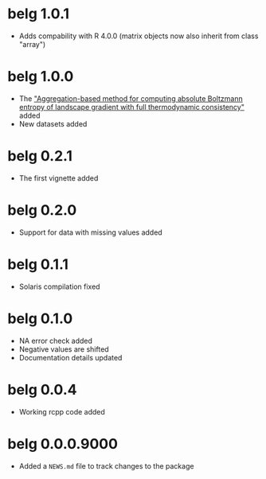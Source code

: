 # belg 1.0.1

* Adds compability with R 4.0.0 (matrix objects now also inherit from class "array")

# belg 1.0.0

* The ["Aggregation-based method for computing absolute Boltzmann entropy of landscape gradient with full thermodynamic consistency"](https://doi.org/10.1007/s10980-019-00854-3) added
* New datasets added

# belg 0.2.1

* The first vignette added

# belg 0.2.0

* Support for data with missing values added

# belg 0.1.1

* Solaris compilation fixed

# belg 0.1.0

* NA error check added
* Negative values are shifted
* Documentation details updated

# belg 0.0.4

* Working rcpp code added

# belg 0.0.0.9000

* Added a `NEWS.md` file to track changes to the package
